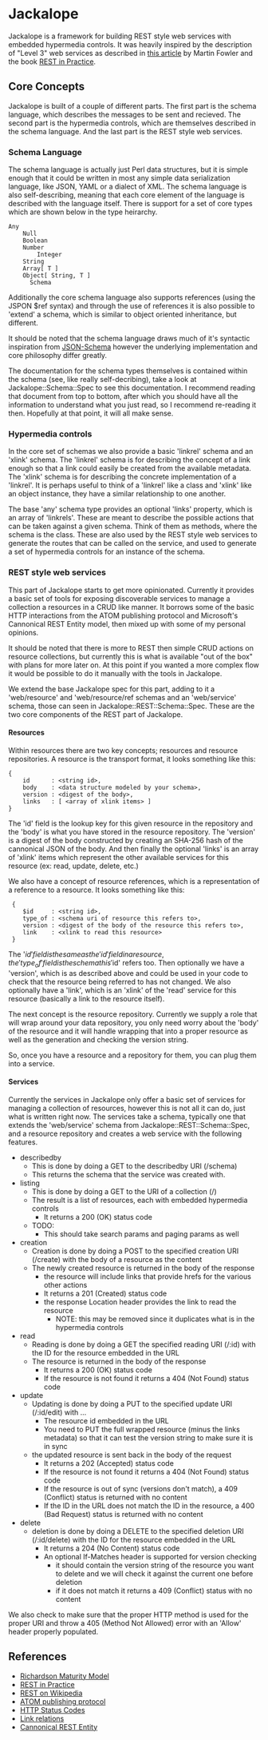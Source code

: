 # Jackalope

Jackalope is a framework for building REST style web services with embedded
hypermedia controls. It was heavily inspired by the description of "Level 3"
web services as described in [this article](http://martinfowler.com/articles/richardsonMaturityModel.html#level3)
by Martin Fowler and the book [REST in Practice](http://restinpractice.com/default.aspx).

## Core Concepts

Jackalope is built of a couple of different parts. The first part is the
schema language, which describes the messages to be sent and recieved. The
second part is the hypermedia controls, which are themselves described
in the schema language. And the last part is the REST style web services.

### Schema Language

The schema language is actually just Perl data structures, but it is simple enough
that it could be written in most any simple data serialization language, like JSON,
YAML or a dialect of XML. The schema language is also self-describing, meaning that
each core element of the language is described with the language itself. There is
support for a set of core types which are shown below in the type heirarchy.

    Any
        Null
        Boolean
        Number
            Integer
        String
        Array[ T ]
        Object[ String, T ]
          Schema

Additionally the core schema language also supports references (using the JSPON
$ref syntax) and through the use of references it is also possible to 'extend'
a schema, which is similar to object oriented inheritance, but different.

It should be noted that the schema language draws much of it's syntactic inspiration
from [JSON-Schema](http://www.json-schema.org) however the underlying implementation
and core philosophy differ greatly.

The documentation for the schema types themselves is contained within the
schema (see, like really self-decribing), take a look at Jackalope::Schema::Spec
to see this documentation. I recommend reading that document from top to bottom,
after which you should have all the information to understand what you just read,
so I recommend re-reading it then. Hopefully at that point, it will all make sense.

### Hypermedia controls

In the core set of schemas we also provide a basic 'linkrel' schema and an 'xlink'
schema. The 'linkrel' schema is for describing the concept of a link enough so that
a link could easily be created from the available metadata. The 'xlink' schema is
for describing the concrete implementation of a 'linkrel'. It is perhaps useful to
think of a 'linkrel' like a class and 'xlink' like an object instance, they have
a similar relationship to one another.

The base 'any' schema type provides an optional 'links' property, which is an array
of 'linkrels'. These are meant to describe the possible actions that can be taken
against a given schema. Think of them as methods, where the schema is the class. These
are also used by the REST style web services to generate the routes that can be called
on the service, and used to generate a set of hypermedia controls for an instance of
the schema.

### REST style web services

This part of Jackalope starts to get more opinionated. Currently it provides a
basic set of tools for exposing discoverable services to manage a collection a
resources in a CRUD like manner. It borrows some of the basic HTTP interactions
from the ATOM publishing protocol and Microsoft's Cannonical REST Entity model,
then mixed up with some of my personal opinions.

It should be noted that there is more to REST then simple CRUD actions on
resource collections, but currently this is what is available "out of the box"
with plans for more later on. At this point if you wanted a more complex flow
it would be possible to do it manually with the tools in Jackalope.

We extend the base Jackalope spec for this part, adding to it a 'web/resource' and
'web/resource/ref schemas and an 'web/service' schema, those can seen in
Jackalope::REST::Schema::Spec. These are the two core components of the REST part
of Jackalope.

#### Resources

Within resources there are two key concepts; resources and resource repositories.
A resource is the transport format, it looks something like this:

    {
        id      : <string id>,
        body    : <data structure modeled by your schema>,
        version : <digest of the body>,
        links   : [ <array of xlink items> ]
    }

The 'id' field is the lookup key for this given resource in the repository and the
'body' is what you have stored in the resource repository. The 'version' is a digest
of the body constructed by creating an SHA-256 hash of the cannonical JSON of the body.
And then finally the optional 'links' is an array of 'xlink' items which represent
the other available services for this resource (ex: read, update, delete, etc.)

We also have a concept of resource references, which is a representation of a
reference to a resource. It looks something like this:

     {
        $id     : <string id>,
        type_of : <schema uri of resource this refers to>,
        version : <digest of the body of the resource this refers to>,
        link    : <xlink to read this resource>
     }

The '$id' field is the same as the 'id' field in a resource, the 'type_of' field
is the schema this '$id' refers too. Then optionally we have a 'version', which is
as described above and could be used in your code to check that the resource being
referred to has not changed. We also optionally have a 'link', which is an 'xlink'
of the 'read' service for this resource (basically a link to the resource itself).

The next concept is the resource repository. Currently we supply a role that will
wrap around your data repository, you only need worry about the 'body' of the resource
and it will handle wrapping that into a proper resource as well as the generation and
checking the version string.

So, once you have a resource and a repository for them, you can plug them into a
service.

#### Services

Currently the services in Jackalope only offer a basic set of services for managing
a collection of resources, however this is not all it can do, just what is written
right now. The services take a schema, typically one that extends the 'web/service'
schema from Jackalope::REST::Schema::Spec, and a resource repository and creates
a web service with the following features.

- describedby
    - This is done by doing a GET to the describedby URI (/schema)
    - This returns the schema that the service was created with.
- listing
    - This is done by doing a GET to the URI of a collection (/)
    - The result is a list of resources, each with embedded hypermedia controls
        - It returns a 200 (OK) status code
    - TODO:
        - This should take search params and paging params as well
- creation
    - Creation is done by doing a POST to the specified creation URI (/create) with the body of a resource as the content
    - The newly created resource is returned in the body of the response
        - the resource will include links that provide hrefs for the various other actions
        - It returns a 201 (Created) status code
        - the response Location header provides the link to read the resource
            - NOTE: this may be removed since it duplicates what is in the hypermedia controls
- read
    - Reading is done by doing a GET the specified reading URI (/:id) with the ID for the resource embedded in the URL
    - The resource is returned in the body of the response
        - It returns a 200 (OK) status code
        - If the resource is not found it returns a 404 (Not Found) status code
- update
    - Updating is done by doing a PUT to the specified update URI (/:id/edit) with ...
        - The resource id embedded in the URL
        - You need to PUT the full wrapped resource (minus the links metadata) so that it can test the version string to make sure it is in sync
    - the updated resource is sent back in the body of the request
        - It returns a 202 (Accepted) status code
        - If the resource is not found it returns a 404 (Not Found) status code
        - If the resource is out of sync (versions don't match), a 409 (Conflict) status is returned with no content
        - If the ID in the URL does not match the ID in the resource, a 400 (Bad Request) status is returned with no content
- delete
    - deletion is done by doing a DELETE to the specified deletion URI (/:id/delete) with the ID for the resource embedded in the URL
        - It returns a 204 (No Content) status code
        - An optional If-Matches header is supported for version checking
            - it should contain the version string of the resource you want to delete and we will check it against the current one before deletion
            - if it does not match it returns a 409 (Conflict) status with no content

We also check to make sure that the proper HTTP method is used for the proper
URI and throw a 405 (Method Not Allowed) error with an 'Allow' header properly
populated.

## References

* [Richardson Maturity Model](http://martinfowler.com/articles/richardsonMaturityModel.html)
* [REST in Practice](http://restinpractice.com/default.aspx)
* [REST on Wikipedia](http://en.wikipedia.org/wiki/Representational_State_Transfer)
* [ATOM publishing protocol](http://www.atomenabled.org/)
* [HTTP Status Codes](http://www.w3.org/Protocols/rfc2616/rfc2616-sec10.html)
* [Link relations](http://www.iana.org/assignments/link-relations/link-relations.xhtml)
* [Cannonical REST Entity](http://code.msdn.microsoft.com/cannonicalRESTEntity)


